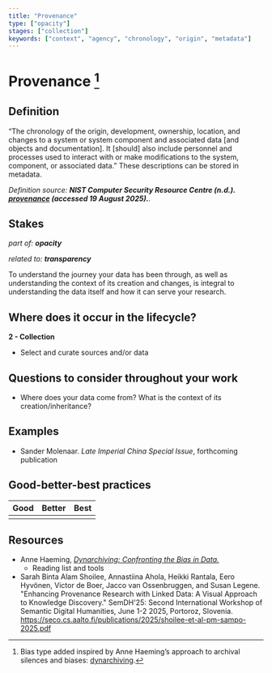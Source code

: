 ```yaml
---
title: "Provenance"
type: ["opacity"]
stages: ["collection"]
keywords: ["context", "agency", "chronology", "origin", "metadata"]
---
```


# Provenance [^1]

## Definition
“The chronology of the origin, development, ownership, location, and changes to a system or system component and associated data [and objects and documentation]. It [should] also include personnel and processes used to interact with or make modifications to the system, component, or associated data.” These descriptions can be stored in metadata. 

_Definition source: **NIST Computer Security Resource Centre (n.d.). [provenance](https://csrc.nist.gov/glossary/term/provenance) (accessed 19 August 2025).**._ 

## Stakes
_part of: **opacity**_

_related to: **transparency**_

To understand the journey your data has been through, as well as understanding the context of its creation and changes, is integral to understanding the data itself and how it can serve your research.  

## Where does it occur in the lifecycle?

**2 - Collection**
- Select and curate sources and/or data

## Questions to consider throughout your work
- Where does your data come from? What is the context of its creation/inheritance?

## Examples
- Sander Molenaar. _Late Imperial China Special Issue_, forthcoming publication

## Good-better-best practices

| Good | Better | Best|
|---|---|---|
| | | |

## Resources
- Anne Haeming, [_Dynarchiving: Confronting the Bias in Data._](dynarchiving.com) 
    - Reading list and tools
- Sarah Binta Alam Shoilee, Annastiina Ahola, Heikki Rantala, Eero Hyvönen, Victor de Boer, Jacco van Ossenbruggen, and Susan Legene. "Enhancing Provenance Research with Linked Data: A Visual Approach to Knowledge Discovery." SemDH'25: Second International Workshop of Semantic Digital Humanities, June 1-2 2025, Portoroz, Slovenia. https://seco.cs.aalto.fi/publications/2025/shoilee-et-al-pm-sampo-2025.pdf


[^1]: Bias type added inspired by Anne Haeming’s approach to archival silences and biases: [dynarchiving](dynarchiving.com). 
